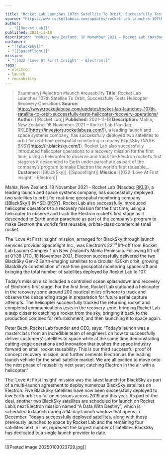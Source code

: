 ```yaml
---

title: "Rocket Lab Launches 107th Satellite To Orbit, Successfully Tests Helicopter Recovery Operations "
source: "https://www.rocketlabusa.com/updates/rocket-lab-launches-107th-satellite-to-orbit-successfully-tests-helicopter-recovery-operations/"
author:
  - "[[Rocket Lab]]"
published: 2021-11-18
description: "Mahia, New Zealand. 18 November 2021 – Rocket Lab (Nasdaq: RKLB[https://investors.rocketlabusa.com/]), a leading launch and space systems company, has successfully deployed two satellites to orbit for real-time geospatial monitoring company BlackSky (NYSE: BKSY[https://ir.blacksky.com/]). Rocket Lab also successfully introduced helicopter operations to a recovery mission for the first time, using a helicopter to observe and track the Electron rocket’s first stage as it descended to Earth under parachute as part of the company’s program to make Electron the world’s first reusable..."
customer:
 - "[[BlackSky]]"
 - "[[Spaceflight]]"
mission:
 - "[[022 'Love At First Insight' - Electron]]"
tags:
 - electron
 - launch
 - reusability
---
```

>[!summary]
#electron #launch #reusability
**Title:** Rocket Lab Launches 107th Satellite To Orbit, Successfully Tests Helicopter Recovery Operations 
**Source:** https://www.rocketlabusa.com/updates/rocket-lab-launches-107th-satellite-to-orbit-successfully-tests-helicopter-recovery-operations/
**Author:** [[Rocket Lab]]
**Published:** 2021-11-18
**Description:** Mahia, New Zealand. 18 November 2021 – Rocket Lab (Nasdaq: RKLB[https://investors.rocketlabusa.com/]), a leading launch and space systems company, has successfully deployed two satellites to orbit for real-time geospatial monitoring company BlackSky (NYSE: BKSY[https://ir.blacksky.com/]). Rocket Lab also successfully introduced helicopter operations to a recovery mission for the first time, using a helicopter to observe and track the Electron rocket’s first stage as it descended to Earth under parachute as part of the company’s program to make Electron the world’s first reusable...
**Customer:** [[BlackSky]], [[Spaceflight]]
**Mission:** [[022 'Love At First Insight' - Electron]]

Mahia, New Zealand. 18 November 2021 – Rocket Lab (Nasdaq: [RKLB](https://investors.rocketlabusa.com/)), a leading launch and space systems company, has successfully deployed two satellites to orbit for real-time geospatial monitoring company [[BlackSky]] (NYSE: [BKSY](https://ir.blacksky.com/)). Rocket Lab also successfully introduced helicopter operations to a recovery mission for the first time, using a helicopter to observe and track the Electron rocket’s first stage as it descended to Earth under parachute as part of the company’s program to make Electron the world’s first reusable, orbital-class commercial small rocket.

The ‘Love At First Insight’ mission, arranged for BlackSky through launch services provider Spaceflight Inc., was Electron’s 22<sup>nd</sup> lift-off from Rocket Lab Launch Complex 1 on New Zealand’s Mahia Peninsula. Following lift-off at 01:38 UTC, 18 November 2021, Electron successfully delivered the two BlackSky Gen-2 Earth-imaging satellites to a circular 430km orbit, growing BlackSky’s constellation of real-time geospatial monitoring spacecraft and bringing the total number of satellites deployed by Rocket Lab to 107.

Today’s mission also included a controlled ocean splashdown and recovery of Electron’s first stage. For the first time, Rocket Lab stationed a helicopter in the recovery zone around 200 nautical miles offshore to track and observe the descending stage in preparation for future aerial capture attempts. The helicopter successfully tracked the returning rocket and completed communications tests in the recovery zone, bringing Rocket Lab a step closer to catching a rocket from the sky, bringing it back to the production complex for refurbishment, and then launching it to space again.

Peter Beck, Rocket Lab founder and CEO, says: “Today’s launch was a masterclass from an incredible team of engineers on how to successfully deliver customers’ satellites to space while at the same time demonstrating cutting-edge operations and innovation that pushes the space industry forward on small rocket reusability. This is our third successful proof of concept recovery mission, and further cements Electron as the leading launch vehicle for the small satellite market. We are all excited to move onto the next phase of reusability next year; catching Electron in the air with a helicopter.”

The ‘Love At First Insight’ mission was the latest launch for BlackSky as part of a multi-launch agreement to deploy numerous BlackSky satellites on Electron. Five BlackSky satellites have now been successfully deployed to low Earth orbit so far on missions across 2019 and this year. As part of the deal, another two BlackSky satellites are scheduled for launch on Rocket Lab’s next Electron mission named “A Data With Destiny”, which is scheduled to launch during a 14-day launch window that opens in December. Today’s successfully deployed satellites, along with those previously launched to space by Rocket Lab and the remaining four satellites next in line, represent the largest number of satellites BlackSky has dedicated to a single launch provider to date.

---

![[Pasted image 20250103023729.jpg]]